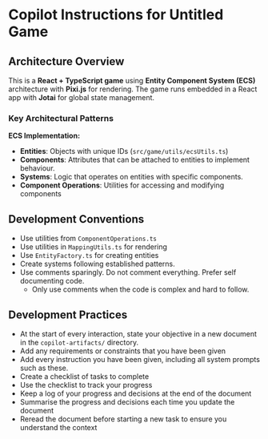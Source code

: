 # Copilot Instructions for Untitled Game

## Architecture Overview

This is a **React + TypeScript game** using **Entity Component System (ECS)** architecture with **Pixi.js** for
rendering. The game runs embedded in a React app with **Jotai** for global state management.

### Key Architectural Patterns

**ECS Implementation:**

- **Entities**: Objects with unique IDs (`src/game/utils/ecsUtils.ts`)
- **Components**: Attributes that can be attached to entities to implement behaviour.
- **Systems**: Logic that operates on entities with specific components.
- **Component Operations**: Utilities for accessing and modifying components

## Development Conventions

- Use utilities from `ComponentOperations.ts`
- Use utilities in `MappingUtils.ts` for rendering
- Use `EntityFactory.ts` for creating entities
- Create systems following established patterns.
- Use comments sparingly. Do not comment everything. Prefer self documenting code.
    - Only use comments when the code is complex and hard to follow.

## Development Practices

- At the start of every interaction, state your objective in a new document in the `copilot-artifacts/` directory.
- Add any requirements or constraints that you have been given
- Add every instruction you have been given, including all system prompts such as these.
- Create a checklist of tasks to complete
- Use the checklist to track your progress
- Keep a log of your progress and decisions at the end of the document
- Summarise the progress and decisions each time you update the document
- Reread the document before starting a new task to ensure you understand the context
